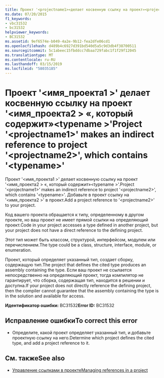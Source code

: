 ```yaml
---
title: Проект '<projectname1>«делает косвенную ссылку на проект»<projectname2>«, который содержит»<typename>'
ms.date: 07/20/2015
f1_keywords:
- vbc31532
- bc31532
helpviewer_keywords:
- BC31532
ms.assetid: 9ef6574e-b049-4a2e-9b12-fea2dfe06cd1
ms.openlocfilehash: d489b4c6927d391bd540d5a5c9d3db4f38700511
ms.sourcegitcommit: 5c1abeec15fbddcc7dbaa729fabc1f1f29f12045
ms.translationtype: MT
ms.contentlocale: ru-RU
ms.lasthandoff: 03/15/2019
ms.locfileid: "58035185"
---
```

# <a name="project-projectname1-makes-an-indirect-reference-to-project-projectname2-which-contains-typename"></a><span data-ttu-id="005a1-102">Проект '\<имя_проекта1 >' делает косвенную ссылку на проект '\<имя_проекта2 > «, который содержит»\<typename >'</span><span class="sxs-lookup"><span data-stu-id="005a1-102">Project '\<projectname1>' makes an indirect reference to project '\<projectname2>', which contains '\<typename>'</span></span>
<span data-ttu-id="005a1-103">Проект '\<имя_проекта1 >' делает косвенную ссылку на проект '\<имя_проекта2 > «, который содержит»\<typename >'.</span><span class="sxs-lookup"><span data-stu-id="005a1-103">Project '\<projectname1>' makes an indirect reference to project '\<projectname2>', which contains '\<typename>'.</span></span> <span data-ttu-id="005a1-104">Добавьте в проект ссылку на '\<имя_проекта2 >' в проект.</span><span class="sxs-lookup"><span data-stu-id="005a1-104">Add a project reference to '\<projectname2>' to your project.</span></span>  
  
 <span data-ttu-id="005a1-105">Код вашего проекта обращается к типу, определенному в другом проекте, но ваш проект не имеет прямой ссылки на определяющий проект.</span><span class="sxs-lookup"><span data-stu-id="005a1-105">Code in your project accesses a type defined in another project, but your project does not have a direct reference to the defining project.</span></span>  
  
 <span data-ttu-id="005a1-106">Этот тип может быть классом, структурой, интерфейсом, модулем или перечислением.</span><span class="sxs-lookup"><span data-stu-id="005a1-106">The type could be a class, structure, interface, module, or enumeration.</span></span>  
  
 <span data-ttu-id="005a1-107">Проект, который определяет указанный тип, создает сборку, содержащую тип.</span><span class="sxs-lookup"><span data-stu-id="005a1-107">The project that defines the cited type produces an assembly containing the type.</span></span> <span data-ttu-id="005a1-108">Если ваш проект не ссылается непосредственно на определяющий проект, тогда компилятор не гарантирует, что сборка, содержащая тип, находится в решении и доступна.</span><span class="sxs-lookup"><span data-stu-id="005a1-108">If your project does not directly reference the defining project, then the compiler cannot guarantee that the assembly containing the type is in the solution and available for access.</span></span>  
  
 <span data-ttu-id="005a1-109">**Идентификатор ошибки:** BC31532</span><span class="sxs-lookup"><span data-stu-id="005a1-109">**Error ID:** BC31532</span></span>  
  
## <a name="to-correct-this-error"></a><span data-ttu-id="005a1-110">Исправление ошибки</span><span class="sxs-lookup"><span data-stu-id="005a1-110">To correct this error</span></span>  
  
-   <span data-ttu-id="005a1-111">Определите, какой проект определяет указанный тип, и добавьте проектную ссылку на него.</span><span class="sxs-lookup"><span data-stu-id="005a1-111">Determine which project defines the cited type, and add a project reference to it.</span></span>  
  
## <a name="see-also"></a><span data-ttu-id="005a1-112">См. также</span><span class="sxs-lookup"><span data-stu-id="005a1-112">See also</span></span>

- [<span data-ttu-id="005a1-113">Управление ссылками в проекте</span><span class="sxs-lookup"><span data-stu-id="005a1-113">Managing references in a project</span></span>](/visualstudio/ide/managing-references-in-a-project)
